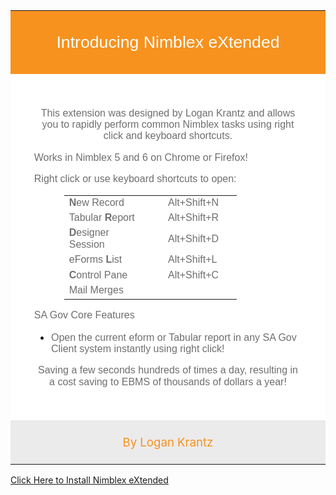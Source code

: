 <html>
    <head></head>
<body>
<div class="WordSection1">
<div align="center">
<table class="MsoTableGrid" style="background: white; border-collapse: collapse; border: none;" border="1" cellspacing="0" cellpadding="0">
<tbody>
<tr style="height: 62px;">
<td style="width: 601pt; border-color: currentcolor #007db4; border-style: none; border-width: medium 1pt; background: #f7921e none repeat scroll 0% 0%; padding: 14.2pt 1cm; height: 62px;" width="801">
<p class="MsoNormal" style="text-align: center;" align="center"><span style="font-size: 20.0pt; font-family: 'Arial',sans-serif; color: white;">Introducing Nimblex eXtended</span></p>
</td>
</tr>
<tr style="height: 66px;">
<td style="width: 601pt; border-color: currentcolor #007db4; border-style: none; border-width: medium 1pt; padding: 1cm 1cm 0cm; height: 66px;" width="801">
<p class="MsoNormal" style="margin-bottom: 12.0pt; text-align: center; line-height: 115%;" align="center"><span style="font-size: 12.0pt; line-height: 115%; font-family: 'Arial',sans-serif; color: #6e6e6e;">This extension was designed by Logan Krantz and allows you to rapidly perform common Nimblex tasks using right click and keyboard shortcuts.</span></p>
<p class="MsoNormal" style="margin-bottom: 12pt; line-height: 115%; text-align: left;" align="center"><span style="font-size: 12.0pt; line-height: 115%; font-family: 'Arial',sans-serif; color: #6e6e6e;">Works in Nimblex 5 and 6 on Chrome or Firefox!</span></p>
<p class="MsoNormal" style="margin-bottom: 12pt; line-height: 115%; text-align: left;" align="center"><span style="font-size: 12.0pt; line-height: 115%; font-family: 'Arial',sans-serif; color: #6e6e6e;">Right click or use keyboard shortcuts to open: </span></p>
<table style="background: white none repeat scroll 0% 0%; border-collapse: collapse; width: 276.333px; border-color: white; margin-left: 3em;">
<tbody>
<tr>
<td style="width: 160.333px;"><span style="font-size: 12.0pt; line-height: 115%; font-family: 'Arial',sans-serif; color: #6e6e6e;"><strong>N</strong>ew Record</span></td>
<td style="width: 109px;"><span style="font-size: 12.0pt; line-height: 115%; font-family: 'Arial',sans-serif; color: #6e6e6e;">Alt+Shift+N</span></td>
</tr>
<tr>
<td style="width: 160.333px;"><span style="font-size: 12.0pt; line-height: 115%; font-family: 'Arial',sans-serif; color: #6e6e6e;">Tabular <strong>R</strong>eport</span></td>
<td style="width: 109px;"><span style="font-size: 12.0pt; line-height: 115%; font-family: 'Arial',sans-serif; color: #6e6e6e;">Alt+Shift+R</span></td>
</tr>
<tr>
<td style="width: 160.333px;"><span style="font-size: 12.0pt; line-height: 115%; font-family: 'Arial',sans-serif; color: #6e6e6e;"><strong>D</strong>esigner Session&nbsp;&nbsp;&nbsp;&nbsp;&nbsp;&nbsp;&nbsp; <br /></span></td>
<td style="width: 109px;"><span style="font-size: 12.0pt; line-height: 115%; font-family: 'Arial',sans-serif; color: #6e6e6e;">Alt+Shift+D</span></td>
</tr>
<tr>
<td style="width: 160.333px;"><span style="font-size: 12.0pt; line-height: 115%; font-family: 'Arial',sans-serif; color: #6e6e6e;">eForms <strong>L</strong>ist</span></td>
<td style="width: 109px;"><span style="font-size: 12.0pt; line-height: 115%; font-family: 'Arial',sans-serif; color: #6e6e6e;">Alt+Shift+L</span></td>
</tr>
<tr>
<td style="width: 160.333px;"><span style="font-size: 12.0pt; line-height: 115%; font-family: 'Arial',sans-serif; color: #6e6e6e;"><strong>C</strong>ontrol Pane </span></td>
<td style="width: 109px;"><span style="font-size: 12.0pt; line-height: 115%; font-family: 'Arial',sans-serif; color: #6e6e6e;">Alt+Shift+C</span></td>
</tr>
<tr>
<td style="width: 160.333px;"><span style="font-size: 12.0pt; line-height: 115%; font-family: 'Arial',sans-serif; color: #6e6e6e;">Mail Merges</span></td>
<td style="width: 109px;"><span style="font-size: 12.0pt; line-height: 115%; font-family: 'Arial',sans-serif; color: #6e6e6e;"></span></td>
</tr>
</tbody>
</table>
<p><span style="font-size: 12.0pt; line-height: 115%; font-family: 'Arial',sans-serif; color: #6e6e6e;">SA Gov Core Features</span></p>
<ul>
<li><span style="font-size: 12.0pt; line-height: 115%; font-family: 'Arial',sans-serif; color: #6e6e6e;">Open the current eform or Tabular report in any SA Gov Client system instantly using right click!</span></li>
</ul>
<p style="text-align: center;"><span style="font-size: 12.0pt; line-height: 115%; font-family: 'Arial',sans-serif; color: #6e6e6e;">Saving a few seconds hundreds of times a day, resulting in a cost saving to EBMS of thousands of dollars a year!</span></p>
<p>&nbsp;</p>
</td>
</tr>
<tr style="height: 52px;">
<td style="width: 601pt; border-color: currentcolor #007db4; border-style: none; border-width: medium 1pt; background: #ebebeb none repeat scroll 0% 0%; padding: 5.65pt 0cm; height: 52px;" width="801">
<p class="MsoNormal" style="text-align: center;" align="center"><span style="font-size: 14.0pt; color: #f7921e;"> <span style="color: #f7921e; text-decoration: none;">By Logan Krantz</span> </span></p>
</td>
</tr>
</tbody>
</table>
</div>
</div>
        <a href="https://.com/u/71743966/requestly/firefox/requestly-4.1.6-an%2Bfx.xpi">Click Here to Install Nimblex eXtended </a>
    </body>
</html>
